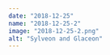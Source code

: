 ```yaml
---
date: "2018-12-25"
name: "2018-12-25-2"
image: "2018-12-25-2.png"
alt: "Sylveon and Glaceon"
---
```

